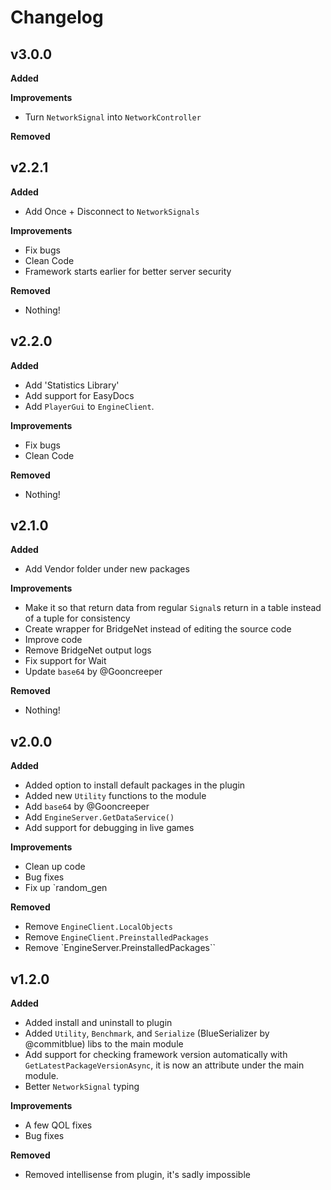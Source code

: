 # Changelog

## v3.0.0

**Added**

**Improvements**

* Turn `NetworkSignal` into `NetworkController`

**Removed**

## v2.2.1

**Added**

* Add Once + Disconnect to `NetworkSignals`

**Improvements**

* Fix bugs
* Clean Code
* Framework starts earlier for better server security

**Removed**

* Nothing!

## v2.2.0

**Added**

* Add 'Statistics Library'
* Add support for EasyDocs
* Add `PlayerGui` to `EngineClient`.

**Improvements**

* Fix bugs
* Clean Code

**Removed**

* Nothing!

## v2.1.0

**Added**

* Add Vendor folder under new packages

**Improvements**

* Make it so that return data from regular `Signal`s return in a table instead of a tuple for consistency
* Create wrapper for BridgeNet instead of editing the source code
* Improve code
* Remove BridgeNet output logs
* Fix support for Wait
* Update `base64` by @Gooncreeper

**Removed**

* Nothing!

## v2.0.0

**Added**

* Added option to install default packages in the plugin
* Added new `Utility` functions to the module
* Add `base64` by @Gooncreeper
* Add `EngineServer.GetDataService()`
* Add support for debugging in live games

**Improvements**
* Clean up code
* Bug fixes
* Fix up `random_gen

**Removed**

* Remove `EngineClient.LocalObjects`
* Remove `EngineClient.PreinstalledPackages`
* Remove `EngineServer.PreinstalledPackages``

## v1.2.0

**Added**

* Added install and uninstall to plugin
* Added `Utility`, `Benchmark`, and `Serialize` (BlueSerializer by @commitblue) libs to the main module
* Add support for checking framework version automatically with `GetLatestPackageVersionAsync`, it is now an attribute under the main module.
* Better `NetworkSignal` typing

**Improvements**

* A few QOL fixes
* Bug fixes

**Removed**

* Removed intellisense from plugin, it's sadly impossible